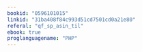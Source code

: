 ```yaml
---
bookid: "0596101015"
linkid: "31ba408f84c993d51cd7501cd0a21e80"
referal: "qf_sp_asin_til"
ebook: true
proglanguagename: "PHP"
---
```

